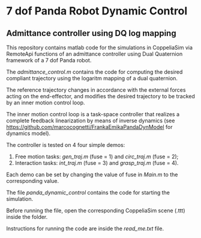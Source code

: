 # 7 dof Panda Robot Dynamic Control

## Admittance controller using DQ log mapping

This repository contains matlab code for the simulations in CoppeliaSim via RemoteApi functions of an admittance controller using Dual Quaternion framework of a 7 dof Panda robot.

The *admittance_control.m* contains the code for computing the desired compliant trajectory using the logaritm mapping of a dual quaternion.

The reference trajectory changes in accordance with the external forces acting on the end-effector, and modifies the desired trajectory to be tracked by an inner motion control loop.

The inner motion control loop is a task-space controller that realizes a complete feedback linearization by means of inverse dynamics (see https://github.com/marcocognetti/FrankaEmikaPandaDynModel for dynamics model). 

The controller is tested on 4 four simple demos:

1. Free motion tasks: *gen_traj.m* (fuse = 1) and *circ_traj.m* (fuse = 2);
2. Interaction tasks: *int_traj.m* (fuse = 3) and *grasp_traj.m* (fuse = 4).

Each demo can be set by changing the value of fuse in *Main.m* to the corresponding value.

The file *panda_dynamic_control* contains the code for starting the simulation.

Before running the file, open the corresponding CoppeliaSim scene (.ttt) inside the folder.

Instructions for running the code are inside the *read_me.txt* file.









